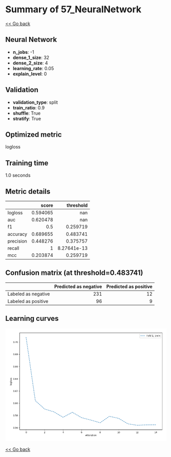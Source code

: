 # Summary of 57_NeuralNetwork

[<< Go back](../README.md)


## Neural Network
- **n_jobs**: -1
- **dense_1_size**: 32
- **dense_2_size**: 4
- **learning_rate**: 0.05
- **explain_level**: 0

## Validation
 - **validation_type**: split
 - **train_ratio**: 0.9
 - **shuffle**: True
 - **stratify**: True

## Optimized metric
logloss

## Training time

1.0 seconds

## Metric details
|           |    score |     threshold |
|:----------|---------:|--------------:|
| logloss   | 0.594065 | nan           |
| auc       | 0.620478 | nan           |
| f1        | 0.5      |   0.259719    |
| accuracy  | 0.689655 |   0.483741    |
| precision | 0.448276 |   0.375757    |
| recall    | 1        |   8.27641e-13 |
| mcc       | 0.203874 |   0.259719    |


## Confusion matrix (at threshold=0.483741)
|                     |   Predicted as negative |   Predicted as positive |
|:--------------------|------------------------:|------------------------:|
| Labeled as negative |                     231 |                      12 |
| Labeled as positive |                      96 |                       9 |

## Learning curves
![Learning curves](learning_curves.png)

[<< Go back](../README.md)
